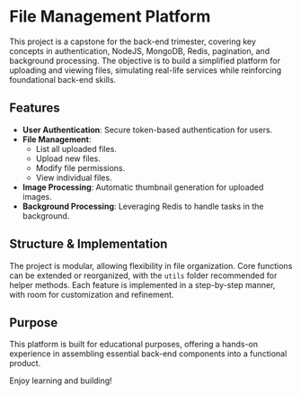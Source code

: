 # File Management Platform

This project is a capstone for the back-end trimester, covering key concepts in authentication, NodeJS, MongoDB, Redis, pagination, and background processing. The objective is to build a simplified platform for uploading and viewing files, simulating real-life services while reinforcing foundational back-end skills.

## Features

- **User Authentication**: Secure token-based authentication for users.
- **File Management**: 
  - List all uploaded files.
  - Upload new files.
  - Modify file permissions.
  - View individual files.
- **Image Processing**: Automatic thumbnail generation for uploaded images.
- **Background Processing**: Leveraging Redis to handle tasks in the background.

## Structure & Implementation

The project is modular, allowing flexibility in file organization. Core functions can be extended or reorganized, with the `utils` folder recommended for helper methods. Each feature is implemented in a step-by-step manner, with room for customization and refinement.

## Purpose

This platform is built for educational purposes, offering a hands-on experience in assembling essential back-end components into a functional product.

Enjoy learning and building!
